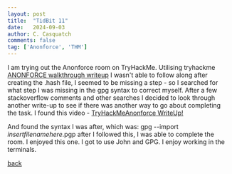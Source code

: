 ```yaml
---
layout: post
title:  "TidBit 11"
date:   2024-09-03
author: C. Casquatch
comments: false
tag: ['Anonforce', 'THM']
---
```


I am trying out the Anonforce room on TryHackMe.
Utilising tryhackme [ANONFORCE walkthrough writeup](https://www.youtube.com/watch?v=viY-a3B1ItQ&t=1s)
I wasn't able to follow along after creating the .hash file, I seemed to be missing a step - so I searched for what step I was missing in the gpg syntax to correct myself. After a few stackoverflow comments and other searches I decided to look through another write-up to see if there was another way to go about completing the task. 
I found this video - 
[TryHackMeAnonforce WriteUp!](https://www.youtube.com/watch?v=wrC2nHxZ37g)

And found the syntax I was after, which was: gpg --import _insertfilenamehere_.pgp
after I followed this, I was able to complete the room. I enjoyed this one. I got to use John and GPG. 
I enjoy working in the terminals. 


[back](./TidBits-Main.html)
